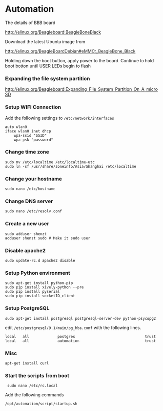 Automation
==========

The details of BBB board

http://elinux.org/Beagleboard:BeagleBoneBlack

Download the latest Ubuntu image from

http://elinux.org/BeagleBoardDebian#eMMC:_BeagleBone_Black

Holding down the boot button, apply power to the board. Continue to hold boot botton until USER LEDs begin to flash

### Expanding the file system partition

http://elinux.org/Beagleboard:Expanding_File_System_Partition_On_A_microSD


### Setup WIFI Connection 

Add the following settings to `/etc/network/interfaces`

    auto wlan0
    iface wlan0 inet dhcp
        wpa-ssid "SSID"
        wpa-psk "password"

### Change time zone

    sudo mv /etc/localtime /etc/localtime-utc
    sudo ln -sf /usr/share/zoneinfo/Asia/Shanghai /etc/localtime

### Change your hostname

    sudo nano /etc/hostname

### Change DNS server

    sudo nano /etc/resolv.conf

### Create a new user

    sudo adduser shenzt
    adduser shenzt sudo # Make it sudo user

### Disable apache2
    
    sudo update-rc.d apache2 disable 

### Setup Python environment

    sudo apt-get install python-pip
    sudo pip install xively-python --pre
    sudo pip install pyserial
    sudo pip install socketIO_client

### Setup PostgreSQL

    sudo apt-get install postgresql postgresql-server-dev python-psycopg2 

edit `/etc/postgresql/9.1/main/pg_hba.conf` with the following lines.

    local   all             postgres                                trust
    local   all             automation                              trust

### Misc 

    apt-get install curl 

### Start the scripts from boot

     sudo nano /etc/rc.local

Add the following commands

    /opt/automation/script/startup.sh
    


